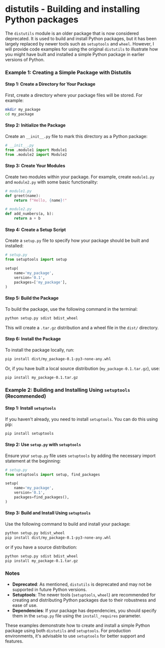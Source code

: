 # distutils - Building and installing Python packages

The `distutils` module is an older package that is now considered deprecated. It is used to build and install Python packages, but it has been largely replaced by newer tools such as `setuptools` and `wheel`. However, I will provide code examples for using the original `distutils` to illustrate how you might have built and installed a simple Python package in earlier versions of Python.

### Example 1: Creating a Simple Package with Distutils

#### Step 1: Create a Directory for Your Package
First, create a directory where your package files will be stored. For example:
```bash
mkdir my_package
cd my_package
```

#### Step 2: Initialize the Package
Create an `__init__.py` file to mark this directory as a Python package:
```python
# __init__.py
from .module1 import Module1
from .module2 import Module2
```

#### Step 3: Create Your Modules
Create two modules within your package. For example, create `module1.py` and `module2.py` with some basic functionality:
```python
# module1.py
def greet(name):
    return f"Hello, {name}!"

# module2.py
def add_numbers(a, b):
    return a + b
```

#### Step 4: Create a Setup Script
Create a `setup.py` file to specify how your package should be built and installed:
```python
# setup.py
from setuptools import setup

setup(
    name='my_package',
    version='0.1',
    packages=['my_package'],
)
```

#### Step 5: Build the Package
To build the package, use the following command in the terminal:
```bash
python setup.py sdist bdist_wheel
```

This will create a `.tar.gz` distribution and a wheel file in the `dist/` directory.

#### Step 6: Install the Package
To install the package locally, run:
```bash
pip install dist/my_package-0.1-py3-none-any.whl
```

Or, if you have built a local source distribution (`my_package-0.1.tar.gz`), use:
```bash
pip install my_package-0.1.tar.gz
```

### Example 2: Building and Installing Using `setuptools` (Recommended)

#### Step 1: Install `setuptools`
If you haven't already, you need to install `setuptools`. You can do this using pip:
```bash
pip install setuptools
```

#### Step 2: Use `setup.py` with `setuptools`
Ensure your `setup.py` file uses `setuptools` by adding the necessary import statement at the beginning:
```python
# setup.py
from setuptools import setup, find_packages

setup(
    name='my_package',
    version='0.1',
    packages=find_packages(),
)
```

#### Step 3: Build and Install Using `setuptools`
Use the following command to build and install your package:
```bash
python setup.py bdist_wheel
pip install dist/my_package-0.1-py3-none-any.whl
```

or if you have a source distribution:
```bash
python setup.py sdist bdist_wheel
pip install my_package-0.1.tar.gz
```

### Notes
- **Deprecated**: As mentioned, `distutils` is deprecated and may not be supported in future Python versions.
- **Setuptools**: The newer tools (`setuptools`, `wheel`) are recommended for creating and distributing Python packages due to their robustness and ease of use.
- **Dependencies**: If your package has dependencies, you should specify them in the `setup.py` file using the `install_requires` parameter.

These examples demonstrate how to create and install a simple Python package using both `distutils` and `setuptools`. For production environments, it's advisable to use `setuptools` for better support and features.
